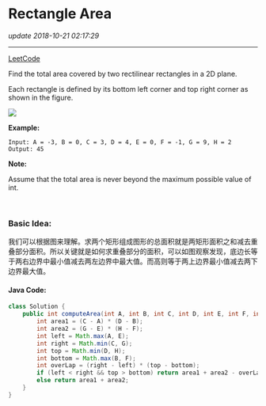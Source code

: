 # Rectangle Area
_update 2018-10-21 02:17:29_

---
[LeetCode](https://leetcode.com/problems/rectangle-area/submissions/)

Find the total area covered by two rectilinear rectangles in a 2D plane.

Each rectangle is defined by its bottom left corner and top right corner as shown in the figure.

![](https://leetcode.com/static/images/problemset/rectangle_area.png)

**Example:**

    Input: A = -3, B = 0, C = 3, D = 4, E = 0, F = -1, G = 9, H = 2
    Output: 45

**Note:**

Assume that the total area is never beyond the maximum possible value of int.

<br/>

### Basic Idea:
我们可以根据图来理解。求两个矩形组成图形的总面积就是两矩形面积之和减去重叠部分面积。所以关键就是如何求重叠部分的面积，可以如图观察发现，底边长等于两右边界中最小值减去两左边界中最大值。而高则等于两上边界最小值减去两下边界最大值。

#### Java Code:
```java
class Solution {
    public int computeArea(int A, int B, int C, int D, int E, int F, int G, int H) {
        int area1 = (C - A) * (D - B);
        int area2 = (G - E) * (H - F);
        int left = Math.max(A, E);
        int right = Math.min(C, G);
        int top = Math.min(D, H);
        int bottom = Math.max(B, F);
        int overLap = (right - left) * (top - bottom);
        if (left < right && top > bottom) return area1 + area2 - overLap;
        else return area1 + area2;
    }
}
```
